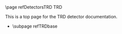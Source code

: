 \page refDetectorsTRD TRD

This is a top page for the TRD detector documentation.

- \subpage refTRDbase
